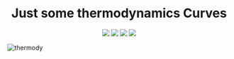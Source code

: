 <h1 align="center"> 
  
  <br>
    Just some thermodynamics Curves
  <br>
</h1>


<p align="center">
  <img src="https://img.shields.io/badge/Ecole-IPSA-%23075ebe?link=https://www.ipsa.fr//right&link=https://www.ipsa.fr//left">
  <img src="https://img.shields.io/badge/Aero2:-thermo-%2307bea4">
  <img src="https://img.shields.io/badge/Python-3.X-%C73600">
  <img src="https://img.shields.io/badge/State-en cours-green">
</p>


![thermody](https://user-images.githubusercontent.com/49699418/118346047-f6e60d80-b538-11eb-9cbb-ee0c2d9ea36b.png)






